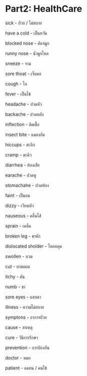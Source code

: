 # Part2: HealthCare

sick - ป่วย / ไม่สบาย

have a cold - เป็นหวัด

blocked nose - คัดจมูก

runny nose - น้ำมูกไหล

sneeze - จาม 

sore thoat - เจ็บคอ

cough - ไอ

fever - เป็นไข้

headache - ปวดหัว

backache - ปวดหลัง

inflection - ติดเชื้อ

insect bite - แมลงกัด

hiccups - สะอึก

cramp - ตะคิว

diarrhea - ท้องเสีย

earache - ปวดหู

stomachahe - ปวดท้อง

faint - เป็นลม

dizzy - เวียนหัว

nauseous - คลื่นไส้

sprain - เคล็ด

broken leg - ขาหัก

dislocated sholder - ไหลหลุด

swollen - บวม

cut - บาดแผล

itchy - คัน

numb - ชา

sore eyes - แสบตา

illness - ความไม่สบาย

symptons - อาการป่วย

cause - สาเหตุ

cure - วิธีการรักษา

prevention - การป้องกัน

doctor - หมอ

patient - อดทน / คนไข้

